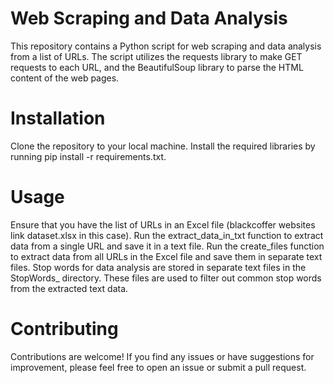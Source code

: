 
# Web Scraping and Data Analysis
This repository contains a Python script for web scraping and data analysis from a list of URLs. The script utilizes the requests library to make GET requests to each URL, and the BeautifulSoup library to parse the HTML content of the web pages.

# Installation
Clone the repository to your local machine.
Install the required libraries by running pip install -r requirements.txt.
# Usage
Ensure that you have the list of URLs in an Excel file (blackcoffer websites link dataset.xlsx in this case).
Run the extract_data_in_txt function to extract data from a single URL and save it in a text file.
Run the create_files function to extract data from all URLs in the Excel file and save them in separate text files.
Stop words for data analysis are stored in separate text files in the StopWords_ directory. These files are used to filter out common stop words from the extracted text data.
# Contributing
Contributions are welcome! If you find any issues or have suggestions for improvement, please feel free to open an issue or submit a pull request.
